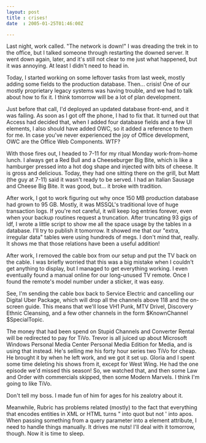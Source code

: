 ```yaml
---
layout: post
title : crises!
date  : 2005-01-25T01:46:00Z

---
```

Last night, work called.  "The network is down!"  I was dreading the trek in to the office, but I talked someone through restarting the downed server.  It went down again, later, and it's still not clear to me just what happened, but it was annoying.  At least I didn't need to head in.

Today, I started working on some leftover tasks from last week, mostly adding some fields to the production database.  Then... crisis!  One of our mostly proprietary legacy systems was having trouble, and we had to talk about how to fix it.  I think tomorrow will be a lot of plan development.

Just before that call, I'd deployed an updated database front-end, and it was failing.  As soon as I got off the phone, I had to fix that.  It turned out that Access had decided that, when I added four database fields and a few UI elements, I also should have added OWC, so it added a reference to them for me. In case you've never experienced the joy of Office development, OWC are the Office Web Components.  WTF?

With those fires out, I headed to 7-11 for my ritual Monday work-from-home lunch.  I always get a Red Bull and a Cheeseburger Big Bite, which is like a hamburger pressed into a hot dog shape and injected with bits of cheese.  It is gross and delicious.  Today, they had one sitting there on the grill, but Matt (the guy at 7-11) said it wasn't ready to be served.  I had an Italian Sausage and Cheese Big Bite.  It was good, but... it broke with tradition.

After work, I got to work figuring out why once 150 MB production database had grown to 95 GB.  Mostly, it was MSSQL's traditional love of huge transaction logs.  If you're not careful, it will keep log entries forever, even when your backup routines request a truncation.  After truncating 93 gigs of ldf, I wrote a little script to show me all the space usage by the tables in a database. I'll try to publish it tomorrow.  It showed me that our "extra, irregular data" tables were using hundreds of megs.  I don't mind that, really.  It shows me that those relations have been a useful addition!

After work, I removed the cable box from our setup and put the TV back on the cable.  I was briefly worried that this was a big mistake when I couldn't get anything to display, but I managed to get everything working.  I even eventually found a manual online for our long-unused TV remote.  Once I found the remote's model number under a sticker, it was easy.

See, I'm sending the cable box back to Service Electric and cancelling our Digital Uber Package, which will drop all the channels above 118 and the on-screen guide.  This means that we'll lose VH1 Punk, MTV Drivel, Discovery Ethnic Cleansing, and a few other channels in the form $KnownChannel $SpecialTopic.

The money that had been spend on Stupid Channels and Converter Rental will be redirected to pay for TiVo.  Trevor is all juiced up about Microsoft Windows Personal Media Center Personal Media Edition for Media, and is using that instead.  He's selling me his forty hour series two TiVo for cheap.  He brought it by when he left work, and we got it set up.  Gloria and I spent some time deleting his shows from it, except for West Wing.  He had the one episode we'd missed this season!  So, we watched that, and then some Law and Order with commercials skipped, then some Modern Marvels.  I think I'm going to like TiVo.

Don't tell my boss.  I made fun of him for ages for his zealotry about it.

Meanwhile, Rubric has problems related (mostly) to the fact that everything that encodes entities in XML or HTML turns " into quot but not ' into apos. When passing something from a query parameter into a element attribute, I need to handle things manually.  It drives me nuts!  I'll deal with it tomorrow, though.  Now it is time to sleep.

